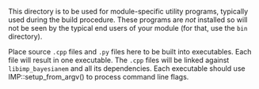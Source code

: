 This directory is to be used for module-specific utility programs, typically
used during the build procedure. These programs are *not* installed so will
not be seen by the typical end users of your module (for that, use the `bin`
directory).

Place source `.cpp` files and `.py` files here to be built into
executables. Each file will result in one executable. The `.cpp` files
will be linked against `libimp_bayesianem` and all its dependencies. Each
executable should use IMP::setup_from_argv() to process command
line flags.
